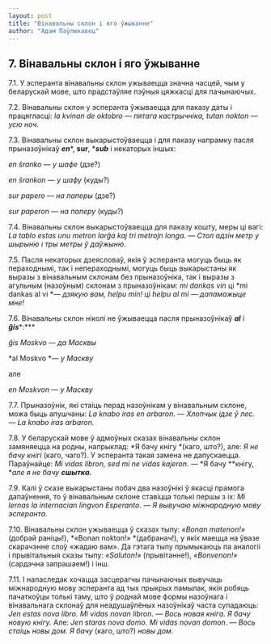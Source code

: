 ```yaml
---
layout: post
title: "Вінавальны склон і яго ўжыванне"
author: "Адам Паўлюкавец"
---
```



## 7. Вінавальны склон і яго ўжыванне

7.1. У эсперанта вінавальны склон ужываецца значна часцей, чым у
беларускай мове, што прадстаўляе пэўныя цяжкасці для пачынаючых.

7.2. Вінавальны склон у эсперанта ўжываецца для паказу даты і
працягласці: *la kvinan de oktobro* — *пятага кастрычніка,
tutan nokton* — *усю ноч.*

7.3. Вінавальны склон выкарыстоўваецца і для паказу напрамку пасля
прыназоўнікаў ***en****, ****sur****, ****sub*** і некаторых
іншых:

*en ŝranko* — *у шафе* (дзе?)

*en ŝrankon* — *у шафу* (куды?)

*sur papero* — *на паперы* (дзе?)

*sur paperon* — *на паперу* (куды?)

7.4. Вінавальны склон выкарыстоўваецца для паказу кошту, меры ці вагі:
*La tablo estas unu metron larĝa kaj tri metrojn longa*. — *Стол адзін
метр у шырыню і тры метры ў даўжыню.*

7.5. Пасля некаторых дзеясловаў, якія ў эсперанта могуць быць як
пераходнымі, так і непераходнымі, могуць быць выкарыстаны як
выразы з вінавальным склонам без прыназоўніка, так і выразы з
агульным (назоўным) склонам з прыназоўнікам: *mi dankas vin* ці
*mi dankas al vi *— *дзякую вам, helpu min!* ці *helpu al mi* —
*дапамажыце мне!*

7.6. Вінавальны склон ніколі не ўжываецца пасля прыназоўнікаў ***al*** і
***ĝis****:***

*ĝis Moskvo* — *да Масквы*

*al Moskvo *— *у Маскву*

але

*en Moskvon* — *у Маскву*

7.7. Прыназоўнік, які стаіць перад назоўнікам у вінавальным склоне, можа
быць апушчаны: *La knabo iras en arbaron*. — *Хлопчык ідзе ў лес. — La
knabo iras arbaron.*

7.8. У беларускай мове ў адмоўных сказах вінавальны склон замяняецца на
родны, напрыклад: *Я бачу кнігу *(каго, што?), але: *Я не бачу кнігі*
(каго, чаго?). У эсперанта такая замена не дапускаецца. Параўнайце: *Mi
vidas libron, sed mi ne vidas kajeron*. — *Я бачу **кнігу, **але я не
бачу **сшытка.***

7.9. Калі ў сказе выкарыстаны побач два назоўнікі ў якасці прамога
дапаўнення, то ў вінавальным склоне ставіцца толькі першы з іх:
*Mi lernas la internacian lingvon Esperanto*. — *Я вывучаю міжнародную
мову эсперанта.*

7.10. Вінавальны склон ужываецца ў сказах тыпу: *«Bonan matenon!»*
(добрай раніцы!), *«Bonan nokton!» *(дабранач!), у якіх маецца на
ўвазе скарачэнне слоў «жадаю вам». Да гэтага тыпу прымыкаюць па аналогіі
і прывітальныя сказы тыпу: *«Saluton!»* (прывітанне!), *«Bonvenon!»*
(сардэчна запрашаем!) і інш.

7.11. І напаследак хочацца засцерагчы пачынаючых вывучаць міжнародную
мову эсперанта ад тых прыкрых памылак, якія робяць пачаткоўцы толькі
таму, што ў роднай мове формы назоўнага і вінавальнага склонаў для
неадушаўлёных назоўнікаў часта супадаюць: *Jen estas nova libro. Mi
vidas novan libron*. — *Вось новая кніга. Я бачу новую кнігу.* Але: *Jen
staras nova domo. Mi vidas novan domon*. — *Вось стаіць новы дом. Я
бачу* (каго, што?) *новы дом.*

